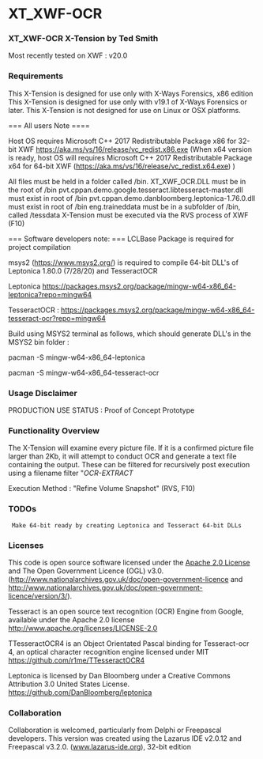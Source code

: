 
# XT_XWF-OCR

### XT_XWF-OCR X-Tension by Ted Smith
   Most recently tested on XWF : v20.0

### Requirements 
  This X-Tension is designed for use only with X-Ways Forensics, x86 edition
  This X-Tension is designed for use only with v19.1 of X-Ways Forensics or later.
  This X-Tension is not designed for use on Linux or OSX platforms.

  === All users Note ====
  
  Host OS requires Microsoft C++ 2017 Redistributable Package x86 for 32-bit XWF
  https://aka.ms/vs/16/release/vc_redist.x86.exe
  (When x64 version is ready, host OS will requires Microsoft C++ 2017
   Redistributable Package x64 for 64-bit XWF
  (https://aka.ms/vs/16/release/vc_redist.x64.exe) )

  All files must be held in a folder called /bin.
  XT_XWF_OCR.DLL must be in the root of /bin
  pvt.cppan.demo.google.tesseract.libtesseract-master.dll must exist in root of /bin
  pvt.cppan.demo.danbloomberg.leptonica-1.76.0.dll must exist in root of /bin
  eng.traineddata must be in a subfolder of /bin, called /tessdata
  X-Tension must be executed via the RVS process of XWF (F10)

  === Software developers note: ===
  LCLBase Package is required for project compilation

  msys2 (https://www.msys2.org/) is required to compile 64-bit DLL's of
  Leptonica 1.80.0 (7/28/20) and TesseractOCR

  Leptonica
  https://packages.msys2.org/package/mingw-w64-x86_64-leptonica?repo=mingw64
  
  TesseractOCR :
  https://packages.msys2.org/package/mingw-w64-x86_64-tesseract-ocr?repo=mingw64
  
  Build using MSYS2 terminal as follows, which should generate DLL's in the MSYS2 bin folder :
  
  pacman -S mingw-w64-x86_64-leptonica
  
  pacman -S mingw-w64-x86_64-tesseract-ocr

### Usage Disclaimer 
  PRODUCTION USE STATUS : Proof of Concept Prototype

### Functionality Overview 
  The X-Tension will examine every picture file. If it is a confirmed picture file
  larger than 2Kb, it will attempt to conduct OCR and generate a text file
  containing the output. These can be filtered for recursively post execution
  using a filename filter "*_OCR-EXTRACT_*

  Execution Method : "Refine Volume Snapshot" (RVS, F10)

### TODOs
     Make 64-bit ready by creating Leptonica and Tesseract 64-bit DLLs

### Licenses
  This code is open source software licensed under the
  [Apache 2.0 License]("http://www.apache.org/licenses/LICENSE-2.0.html")
  and The Open Government Licence (OGL) v3.0.
  (http://www.nationalarchives.gov.uk/doc/open-government-licence and
   http://www.nationalarchives.gov.uk/doc/open-government-licence/version/3/).

  Tesseract is an open source text recognition (OCR) Engine from Google,
  available under the Apache 2.0 license
  http://www.apache.org/licenses/LICENSE-2.0

  TTesseractOCR4 is an Object Orientated Pascal binding for Tesseract-ocr 4,
  an optical character recognition engine licensed under MIT
  https://github.com/r1me/TTesseractOCR4

  Leptonica is licensed by Dan Bloomberg under a
  Creative Commons Attribution 3.0 United States License.
  https://github.com/DanBloomberg/leptonica


### Collaboration 
  Collaboration is welcomed, particularly from Delphi or Freepascal developers.
  This version was created using the Lazarus IDE v2.0.12 and Freepascal v3.2.0.
  (www.lazarus-ide.org), 32-bit edition  
